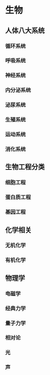# 生物

## 人体八大系统

### 循环系统

### 呼吸系统

### 神经系统

### 内分泌系统

### 泌尿系统

### 生殖系统

### 运动系统

### 消化系统



## 生物工程分类

### 细胞工程

### 蛋白质工程

### 基因工程

## 化学相关

### 无机化学

### 有机化学

## 物理学

### 电磁学

### 经典力学

### 量子力学

### 相对论

### 光

### 声

